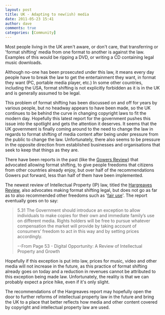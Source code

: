 ```yaml
---
layout: post
title: UK - Adapting to new(ish) media
date: 2011-05-23 15:41
author: dave
comments: true
categories: [Community]
---
```

Most people living in the UK aren't aware, or don't care, that transferring or 'format shifting' media from one format to another is against the law. Examples of this would be ripping a DVD, or writing a CD containing legal music downloads.<!--more-->

Although no-one has been prosecuted under this law, it means every day people have to break the law to get the entertainment they want, in format they want (PC, portable media player, etc.) In some other countries, including the USA, format shifting is not explicitly forbidden as it is in the UK and is generally assumed to be legal.

This problem of format shifting has been discussed on and off for years by various people, but no headway appears to have been made, so the UK continues to be behind the curve in changing copyright laws to fit the modern day. Hopefully this latest report for the government pushes this issue into the spotlight and gets the attention it deserves. It seems that the UK government is finally coming around to the need to change the law in regards to format shifting of media content after being under pressure from the public to change the law. Unfortunately, there also seems to be pressure in the opposite direction from established businesses and organisations that seek to keep that things as they are.

There have been reports in the past (like the <a href="http://webarchive.nationalarchives.gov.uk/20100407010852/http://www.hm-treasury.gov.uk/gowers_review_index.htm">Gowers Review</a>) that advocated allowing format shifting, to give people freedoms that citizens from other countries already enjoy, but over half of the recommendations Gowers put forward, less than half of them have been implemented.

The newest review of Intellectual Property (IP) law, titled the <a href="http://www.ipo.gov.uk/ipreview.htm">Hargreaves Review</a>, also advocates making format shifting legal, but does not go as far as to also recommended other freedoms such as '<a href="http://www.copyright.gov/fls/fl102.html">fair use</a>'. The report eventually goes on to say:
<blockquote>5.31 The Government should introduce an exception to allow individuals to make copies for their own and immediate family’s use on different media. Rights holders will be free to pursue whatever compensation the market will provide by taking account of consumers’ freedom to act in this way and by setting prices accordingly.

--From Page 53 - Digital Opportunity: A Review of Intellectual Property and Growth</blockquote>
Hopefully if this exception is put into law, prices for music, video and other media will not increase in the future, as this practice of format shifting already goes on today and a reduction in revenues cannot be attributed to this exception being made law. Unfortunately, the reality is that we can probably expect a price hike, even if it's only slight.

The recommendations of the Hargreaves report may hopefully open the door to further reforms of intellectual property law in the future and bring the UK to a place that better reflects how media and other content covered by copyright and intellectual property law are used.
